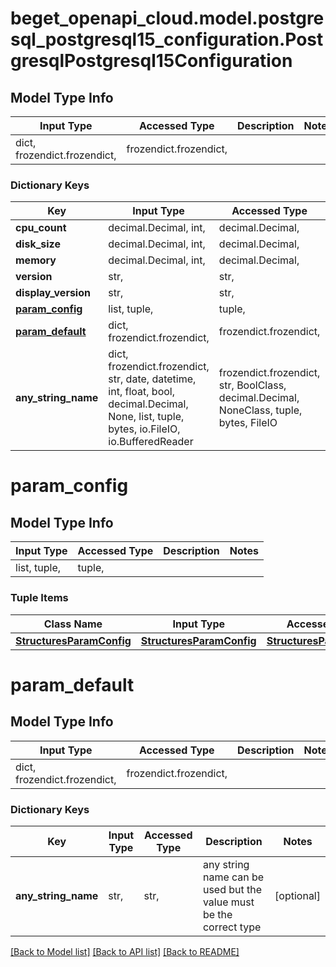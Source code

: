 # beget_openapi_cloud.model.postgresql_postgresql15_configuration.PostgresqlPostgresql15Configuration

## Model Type Info
Input Type | Accessed Type | Description | Notes
------------ | ------------- | ------------- | -------------
dict, frozendict.frozendict,  | frozendict.frozendict,  |  | 

### Dictionary Keys
Key | Input Type | Accessed Type | Description | Notes
------------ | ------------- | ------------- | ------------- | -------------
**cpu_count** | decimal.Decimal, int,  | decimal.Decimal,  |  | [optional] 
**disk_size** | decimal.Decimal, int,  | decimal.Decimal,  |  | [optional] 
**memory** | decimal.Decimal, int,  | decimal.Decimal,  |  | [optional] 
**version** | str,  | str,  |  | [optional] 
**display_version** | str,  | str,  |  | [optional] 
**[param_config](#param_config)** | list, tuple,  | tuple,  |  | [optional] 
**[param_default](#param_default)** | dict, frozendict.frozendict,  | frozendict.frozendict,  |  | [optional] 
**any_string_name** | dict, frozendict.frozendict, str, date, datetime, int, float, bool, decimal.Decimal, None, list, tuple, bytes, io.FileIO, io.BufferedReader | frozendict.frozendict, str, BoolClass, decimal.Decimal, NoneClass, tuple, bytes, FileIO | any string name can be used but the value must be the correct type | [optional]

# param_config

## Model Type Info
Input Type | Accessed Type | Description | Notes
------------ | ------------- | ------------- | -------------
list, tuple,  | tuple,  |  | 

### Tuple Items
Class Name | Input Type | Accessed Type | Description | Notes
------------- | ------------- | ------------- | ------------- | -------------
[**StructuresParamConfig**](StructuresParamConfig.md) | [**StructuresParamConfig**](StructuresParamConfig.md) | [**StructuresParamConfig**](StructuresParamConfig.md) |  | 

# param_default

## Model Type Info
Input Type | Accessed Type | Description | Notes
------------ | ------------- | ------------- | -------------
dict, frozendict.frozendict,  | frozendict.frozendict,  |  | 

### Dictionary Keys
Key | Input Type | Accessed Type | Description | Notes
------------ | ------------- | ------------- | ------------- | -------------
**any_string_name** | str,  | str,  | any string name can be used but the value must be the correct type | [optional] 

[[Back to Model list]](../../README.md#documentation-for-models) [[Back to API list]](../../README.md#documentation-for-api-endpoints) [[Back to README]](../../README.md)

